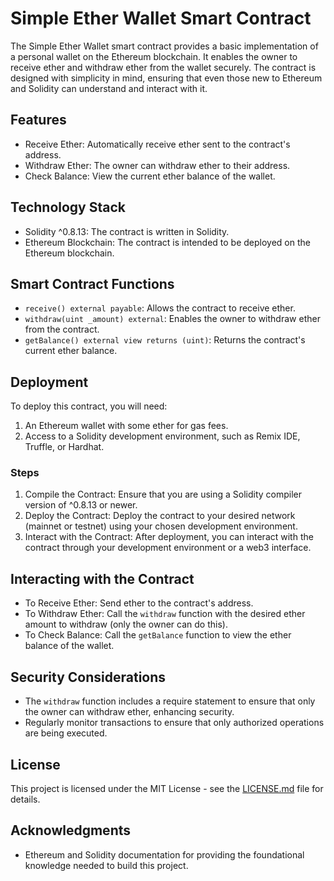 # Simple Ether Wallet Smart Contract

The Simple Ether Wallet smart contract provides a basic implementation of a personal wallet on the Ethereum blockchain. It enables the owner to receive ether and withdraw ether from the wallet securely. The contract is designed with simplicity in mind, ensuring that even those new to Ethereum and Solidity can understand and interact with it.

## Features

- Receive Ether: Automatically receive ether sent to the contract's address.
- Withdraw Ether: The owner can withdraw ether to their address.
- Check Balance: View the current ether balance of the wallet.

## Technology Stack

- Solidity ^0.8.13: The contract is written in Solidity.
- Ethereum Blockchain: The contract is intended to be deployed on the Ethereum blockchain.

## Smart Contract Functions

- `receive() external payable`: Allows the contract to receive ether.
- `withdraw(uint _amount) external`: Enables the owner to withdraw ether from the contract.
- `getBalance() external view returns (uint)`: Returns the contract's current ether balance.

## Deployment

To deploy this contract, you will need:

1. An Ethereum wallet with some ether for gas fees.
2. Access to a Solidity development environment, such as Remix IDE, Truffle, or Hardhat.

### Steps

1. Compile the Contract: Ensure that you are using a Solidity compiler version of ^0.8.13 or newer.
2. Deploy the Contract: Deploy the contract to your desired network (mainnet or testnet) using your chosen development environment.
3. Interact with the Contract: After deployment, you can interact with the contract through your development environment or a web3 interface.

## Interacting with the Contract

- To Receive Ether: Send ether to the contract's address.
- To Withdraw Ether: Call the `withdraw` function with the desired ether amount to withdraw (only the owner can do this).
- To Check Balance: Call the `getBalance` function to view the ether balance of the wallet.

## Security Considerations

- The `withdraw` function includes a require statement to ensure that only the owner can withdraw ether, enhancing security.
- Regularly monitor transactions to ensure that only authorized operations are being executed.

## License

This project is licensed under the MIT License - see the [LICENSE.md](LICENSE) file for details.

## Acknowledgments

- Ethereum and Solidity documentation for providing the foundational knowledge needed to build this project.
